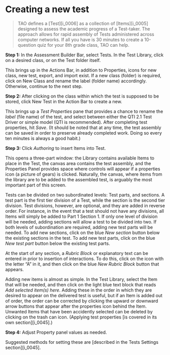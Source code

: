 # Creating a new test

>TAO defines a [Test][i_0006] as a collection of [Items][i_0005] designed to assess the academic progress of a Test-taker. The approach allows for rapid assembly of Tests administered across computer networks. If all you have is 30 minutes to create a 10-question quiz for your 8th grade class, TAO can help.

**Step 1:** In the Assessment Builder Bar, select Tests. In the Test Library, click on a desired class, or on the Test folder itself.

This brings up in the Actions Bar, in addition to Properties, icons for new class, new test, export, and import exist. If a new class (folder) is required, click on New Class and rename the label (folder name) accordingly. Otherwise, continue to the next step.

**Step 2:** After clicking on the class within which the test is supposed to be stored, click New Test in the Action Bar to create a new.

This brings up a *Test Properties* pane that provides a chance to rename the *label* (file name) of the test, and select between either the QTI 2.1 Test Driver or simple model (QTI is recommended). After completing test properties, hit *Save*. (It should be noted that at any time, the test assembly can be saved in order to preserve already completed work. Doing so every ten minutes is always a good habit.)

**Step 3:** Click *Authoring* to insert Items into Test.

This opens a three-part window: the Library contains available Items to place in the Test, the canvas area contains the test assembly, and the Properties Panel  provides space where controls will appear if a properties icon (a picture of gears) is clicked. Naturally, the canvas, where items from the library are to be added to the assembled test, is arguably the most important part of this screen. 

Tests can be divided on two subordinated levels: Test parts, and sections. A test part is the first tier division of a Test, while the section is the second tier division. Test divisions, however, are optional, and they are added in reverse order. For instance, in the event that a test should not have any divisions, all Items will simply be added to Part 1 Section 1. If only one level of division will be needed, adding sections will allow a test to be divided into two. If both levels of subordination are required, adding new test parts will be needed. To add new sections, click on the blue *New section* button below the existing sections in the test. To add new test parts, click on the blue *New test part* button below the existing test parts.

At the start of any section, a *Rubric Block* or explanatory text can be entered in prior to insertion of interactions. To do this, click on the icon with the letter “A” in it, and then click on the blue *New Rubric Block* button that appears.

Adding new items is almost as simple. In the Test Library, select the Item that will be needed, and then click on the light blue text block that reads *Add selected item(s) here*. Adding these in the order in which they are desired to appear on the delivered test is useful, but if an Item is added out of order, the order can be corrected by clicking the upward or downward arrow buttons that appear after the properties icon behind the Item. Unwanted Items that have been accidently selected can be deleted by clicking on the trash can icon. (Applying test properties [is covered in its own section][i_0045].)

**Step 4:** Adjust Property panel values as needed.

Suggested methods for setting these are [described in the Tests Settings section][i_0045].

